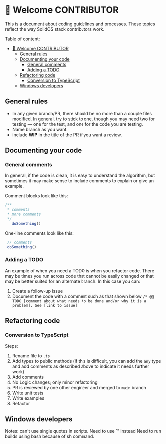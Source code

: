 # 🤗 Welcome CONTRIBUTOR

This is a document about coding guidelines and processes. These topics reflect the way SolidOS stack contributors work.

Table of content:

- [🤗 Welcome CONTRIBUTOR](#-welcome-contributor)
  - [General rules](#general-rules)
  - [Documenting your code](#documenting-your-code)
    - [General comments](#general-comments)
    - [Adding a TODO](#adding-a-todo)
  - [Refactoring code](#refactoring-code)
    - [Conversion to TypeScript](#conversion-to-typescript)
  - [Windows developers](#windows-developers)

## General rules

- In any given branch/PR, there should be no more than a couple files modified. In general, try to stick to one, though you may need two for testing — one for the test, and one for the code you are testing.
- Name branch as you want.
- include **WIP** in the title of the PR if you want a review.

## Documenting your code

### General comments

In general, if the code is clean, it is easy to understand the algorithm, but sometimes it may make sense to include comments to explain or give an example.

Comment blocks look like this:

```js
/**
 * comments
 * more comments
 */
   doSomething()
 ```

 One-line comments look like this:

 ```js
  // comments
  doSomething()
 ```

### Adding a TODO

An example of when you need a TODO is when you refactor code. There may be times you run across code that cannot be easily changed or that may be better suited for an alternate branch. In this case you can:

1. Create a follow-up issue
2. Document the code with a comment such as that shown below
   `/* @@ TODO [comment about what needs to be done and/or why it is a problem]. See [link to issue]`

## Refactoring code

### Conversion to TypeScript

Steps:

1. Rename file to `.ts`
2. Add types to public methods (if this is difficult, you can add the `any` type and add comments as described above to indicate it needs further work)
3. Add comments
4. No Logic changes; only minor refactoring
5. PR is reviewed by one other engineer and merged to `main` branch
6. Write unit tests
7. Write examples
8. Refactor

## Windows developers

Notes: can't use single quotes in scripts. Need to use `\" instead
Need to run builds using bash because of sh command.
